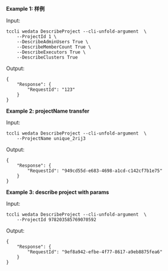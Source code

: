 **Example 1: 样例**



Input: 

```
tccli wedata DescribeProject --cli-unfold-argument  \
    --ProjectId 1 \
    --DescribeAdminUsers True \
    --DescribeMemberCount True \
    --DescribeExecutors True \
    --DescribeClusters True
```

Output: 
```
{
    "Response": {
        "RequestId": "123"
    }
}
```

**Example 2: projectName transfer**



Input: 

```
tccli wedata DescribeProject --cli-unfold-argument  \
    --ProjectName unique_2rij3
```

Output: 
```
{
    "Response": {
        "RequestId": "949cd55d-e683-4698-a1cd-c142cf7b1e75"
    }
}
```

**Example 3: describe project with params**



Input: 

```
tccli wedata DescribeProject --cli-unfold-argument  \
    --ProjectId 978203585769070592
```

Output: 
```
{
    "Response": {
        "RequestId": "9ef8a942-efbe-4f77-8617-a9eb8875fea6"
    }
}
```

